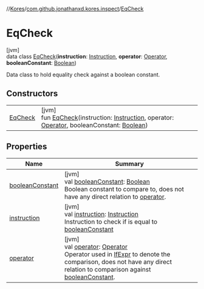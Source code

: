 //[Kores](../../../index.md)/[com.github.jonathanxd.kores.inspect](../index.md)/[EqCheck](index.md)

# EqCheck

[jvm]\
data class [EqCheck](index.md)(**instruction**: [Instruction](../../com.github.jonathanxd.kores/-instruction/index.md), **operator**: [Operator](../../com.github.jonathanxd.kores.operator/-operator/index.md), **booleanConstant**: [Boolean](https://kotlinlang.org/api/latest/jvm/stdlib/kotlin/-boolean/index.html))

Data class to hold equality check against a boolean constant.

## Constructors

| | |
|---|---|
| [EqCheck](-eq-check.md) | [jvm]<br>fun [EqCheck](-eq-check.md)(instruction: [Instruction](../../com.github.jonathanxd.kores/-instruction/index.md), operator: [Operator](../../com.github.jonathanxd.kores.operator/-operator/index.md), booleanConstant: [Boolean](https://kotlinlang.org/api/latest/jvm/stdlib/kotlin/-boolean/index.html)) |

## Properties

| Name | Summary |
|---|---|
| [booleanConstant](boolean-constant.md) | [jvm]<br>val [booleanConstant](boolean-constant.md): [Boolean](https://kotlinlang.org/api/latest/jvm/stdlib/kotlin/-boolean/index.html)<br>Boolean constant to compare to, does not have any direct relation to [operator](operator.md). |
| [instruction](instruction.md) | [jvm]<br>val [instruction](instruction.md): [Instruction](../../com.github.jonathanxd.kores/-instruction/index.md)<br>Instruction to check if is equal to [booleanConstant](boolean-constant.md) |
| [operator](operator.md) | [jvm]<br>val [operator](operator.md): [Operator](../../com.github.jonathanxd.kores.operator/-operator/index.md)<br>Operator used in [IfExpr](../../com.github.jonathanxd.kores.base/-if-expr/index.md) to denote the comparison, does not have any direct relation to comparison against [booleanConstant](boolean-constant.md). |
